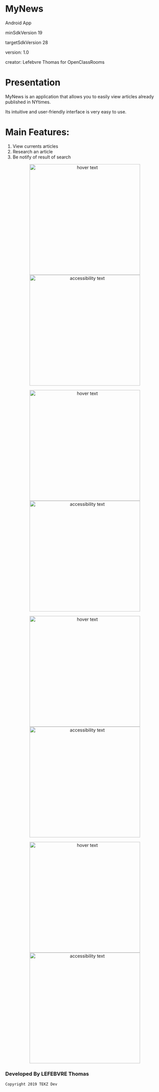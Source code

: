 # MyNews

Android App

minSdkVersion 19

targetSdkVersion 28

version: 1.0

creator: Lefebvre Thomas for OpenClassRooms

# Presentation

MyNews is an application that allows you to easily view articles already published in NYtimes.

Its intuitive and user-friendly interface is very easy to use.

# Main Features:
1. View currents articles
2. Research an article
3. Be notify of result of search
 

<p align="center">
 <img src="https://github.com/ThomasLefebvre/MyNews/blob/master/images/scr_home.png" width="350" title="hover text">
  <img src="https://github.com/ThomasLefebvre/MyNews/blob/master/images/scr_mostpop.png" width="350" alt="accessibility text">
</p>
<p align="center">
  <p align="center">
 <img src="https://github.com/ThomasLefebvre/MyNews/blob/master/images/scr_sport.png" width="350" title="hover text">
  <img src="https://github.com/ThomasLefebvre/MyNews/blob/master/images/scr_drawer.png" width="350" alt="accessibility text">
</p>
<p align="center">
</p>
  <p align="center">
 <img src="https://github.com/ThomasLefebvre/MyNews/blob/master/images/scr_article.png" width="350" title="hover text">
    <img src="https://github.com/ThomasLefebvre/MyNews/blob/master/images/scr_notif.png" width="350" alt="accessibility text">
</p>
<p align="center">
</p>


<p align="center">
 <img src="https://github.com/ThomasLefebvre/MyNews/blob/master/images/scr_search.png" width="350" title="hover text">
  <img src="https://github.com/ThomasLefebvre/MyNews/blob/master/images/scr_picker.png" width="350" alt="accessibility text">
</p>
<p align="center">
 
 ### Developed By LEFEBVRE Thomas

    Copyright 2019 TEKZ Dev
